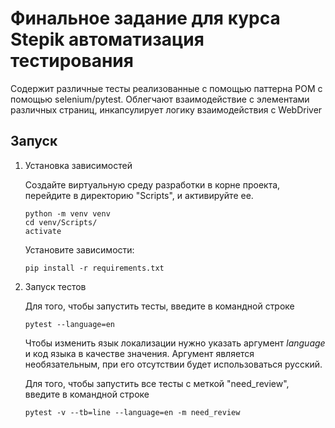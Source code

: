 # **Финальное задание для курса Stepik автоматизация тестирования**

Содержит различные тесты реализованные с помощью паттерна POM с помощью selenium/pytest. Облегчают взаимодействие с элементами различных страниц, инкапсулирует
логику взаимодействия с WebDriver

## Запуск

1. Установка зависимостей

   Создайте виртуальную среду разработки в корне проекта, перейдите в директорию "Scripts", и активируйте ее.

   ```
   python -m venv venv
   cd venv/Scripts/
   activate
   ```

   Установите зависимости:

   ```
   pip install -r requirements.txt
   ```
   
1. Запуск тестов

   Для того, чтобы запустить тесты, введите в командной строке

   ```
   pytest --language=en
   ```

   Чтобы изменить язык локализации нужно указать аргумент _language_ и код языка в качестве значения.
   Аргумент является необязательным, при его отсутствии будет использоваться русский.

   Для того, чтобы запустить все тесты с меткой "need_review", введите в командной строке

   ```
   pytest -v --tb=line --language=en -m need_review
   ```
